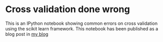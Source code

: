 # Cross validation done wrong

This is an IPython notebook showing common errors on cross validation using the scikit learn framework.
This notebook has been published as a blog post in [my blog](http://www.alfredo.motta.name/)
